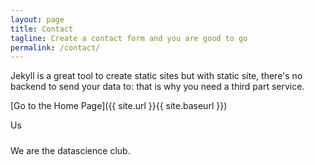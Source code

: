 ```yaml
---
layout: page
title: Contact
tagline: Create a contact form and you are good to go
permalink: /contact/
---
```


Jekyll is a great tool to create static sites but with static site, there's no backend to send your data to: that is why you need a third part service.

[Go to the Home Page]({{ site.url }}{{ site.baseurl }})

Us
#####
We are the datascience club. 

